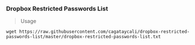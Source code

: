 ### Dropbox Restricted Passwords List

> Usage
```
wget https://raw.githubusercontent.com/cagataycali/dropbox-restricted-passwords-list/master/dropbox-restricted-passwords-list.txt
```
